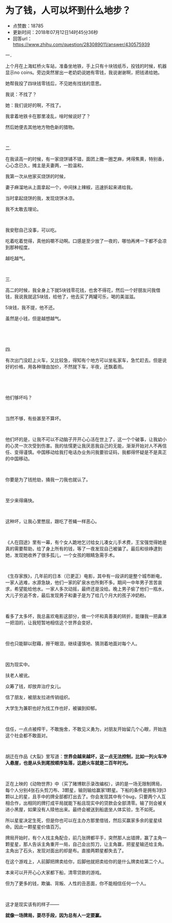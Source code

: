 # 为了钱，人可以坏到什么地步？
- 点赞数：18785
- 更新时间：2018年07月12日14时45分36秒
- 回答url：https://www.zhihu.com/question/283089011/answer/430575939
<body>
 <p data-pid="SAdI2g6N">一．</p>
 <p data-pid="18UN-_7B">上个月在上海虹桥火车站，准备坐地铁，手上只有十块钱纸币，投钱的时候，机器显示no coins。旁边突然冒出一老奶奶说她有零钱，我说谢谢啊，把钱递给她。</p>
 <p data-pid="kg3MkYhJ">她帮我投了四块钱零钱后，不见她有找钱的意思。</p>
 <p data-pid="U4tU-4mo">我说：不找了？</p>
 <p data-pid="BLU0Wwid">她：我们说好的啊，不找了。</p>
 <p data-pid="0obgtqeu">我拿着地铁卡在那里凌乱，啥时候说好了？</p>
 <p data-pid="dyG-o3bo">然后她便去其他地方物色新的猎物。</p>
 <p class="ztext-empty-paragraph"><br></p>
 <p data-pid="WDUHF_I6">二.</p>
 <p data-pid="I8R8FgP-">在我读高一的时候，有一家烧饼铺不错，面团上撒一圈芝麻，烤得焦黄，特别香，心心念已久，摊主是夫妻两，一脸温和，</p>
 <p data-pid="HZZh8Gh9">我第一次从他家买烧饼的时候，</p>
 <p data-pid="ZduEvz6e">妻子麻溜地从上面拿起一个，中间抹上辣椒，迅速折起来递给我。</p>
 <p data-pid="R_sJkswj">当时拿起烧饼的我，发现烧饼冰凉。</p>
 <p data-pid="lEoqy_w5">我不太敢去理论。</p>
 <p class="ztext-empty-paragraph"><br></p>
 <p data-pid="Gk_46l0_">我安慰自己没事，可以吃。</p>
 <p data-pid="ZcbkOLzk">吃着吃着觉得，真他妈嚼不动啊。口感是至少放了一夜的，哪怕再烤一下都不会凉到那种程度。</p>
 <p data-pid="xahHTHbW">越吃越气。</p>
 <p class="ztext-empty-paragraph"><br></p>
 <p data-pid="OgLEtNRp">三.</p>
 <p data-pid="iqzoQjvr">高二的时候，我全身上下就5块钱零花钱，也舍不得花，然后一个好朋友问我借钱，我说我就这5块钱，给他了，他去买了两罐可乐，喝的美滋滋。</p>
 <p data-pid="jNA3yHyq">5块钱，我不提，他不还。</p>
 <p data-pid="QHKrIyNd">虽然是小钱，但是越想越气。</p>
 <p class="ztext-empty-paragraph"><br></p>
 <p class="ztext-empty-paragraph"><br></p>
 <p data-pid="lt--otyz">四.</p>
 <p data-pid="QOqaxAY9">有次出门没赶上火车，又比较急，得知有个地方可以坐私家车，急忙赶去。但是说好的价格，用各种理由加价，不然就下车，半夜，还飘着雨。</p>
 <p class="ztext-empty-paragraph"><br></p>
 <p class="ztext-empty-paragraph"><br></p>
 <p data-pid="Cd02CO-F">他们够坏吗？</p>
 <p class="ztext-empty-paragraph"><br></p>
 <p data-pid="nKIwubDY">当然不够，有些甚至不算坏。</p>
 <p class="ztext-empty-paragraph"><br></p>
 <p data-pid="SlSTh-U8">他们坏的是，让我不可以不动脑子开开心心活在世上了，这一个个破事，让我幼小的心灵一次次受到伤害。我的怯懦更让我厌恶我自己的无能，渐渐开始对人不再信任、变得谨慎。中国移动给我打电话办业务问我要验证码，我都得怀疑是不是真正的中国移动。</p>
 <p class="ztext-empty-paragraph"><br></p>
 <p data-pid="4ABGUhaE">你要是为了钱抢劫，捅我一刀我也就认了。</p>
 <p class="ztext-empty-paragraph"><br></p>
 <p data-pid="8OYfiHrB">至少来得痛快。</p>
 <p class="ztext-empty-paragraph"><br></p>
 <p data-pid="1NFiGz5F">这种坏，让我心里憋屈，跟吃了苍蝇一样恶心。</p>
 <p class="ztext-empty-paragraph"><br></p>
 <p data-pid="ag5m7TZL">《人在囧途》里有一幕，有个女人跪地乞讨给女儿凑女儿手术费，王宝强觉得她是真的需要帮助，给了身上所有的钱，等了一夜发现自己被骗了。最后和徐峥逮到她，发现她收养了很多孤儿，一个女孩的眼睛急需手术。</p>
 <p class="ztext-empty-paragraph"><br></p>
 <p data-pid="92a4T2-Y">《生存家族》，几年前的日本（已更正）电影，其中有一段讲的是整个城市断电，一家人逃难，水源急缺，他们一家的矿泉水也所剩不多。期间一中年男子苦苦哀求，希望能给他水。一家人多次动摇，最终还是没给。晚上男子偷了他们一瓶水，大儿子穷追不舍，最后发现男子和妻子是为了给几个月大的孩子冲奶粉。</p>
 <p class="ztext-empty-paragraph"><br></p>
 <p data-pid="Lk8VpXOh">看多了太多坏，我总喜欢电影这部分，做一个坏和真善美的转折，能赚我一把鼻涕一把泪的，让我短暂地相信这个世界会变好。</p>
 <p class="ztext-empty-paragraph"><br></p>
 <p data-pid="VQp6Uzx4">但也只能聊以慰藉，擦干眼泪，继续谨慎地、猜测着地面对每个人。</p>
 <p class="ztext-empty-paragraph"><br></p>
 <p data-pid="Dq6O-lGs">因为现实中。</p>
 <p data-pid="OQ5l8buY">扶老人被讹。</p>
 <p data-pid="BgbAaDoR">众筹了钱，却放弃治疗女儿。</p>
 <p data-pid="DJKSFqCJ">信了朋友，被朋友拉进传销组织。</p>
 <p data-pid="dXWW04e4">大学生为兼职也好为找工作也好，被骗到抑郁。</p>
 <p class="ztext-empty-paragraph"><br></p>
 <p data-pid="0EHzpUt4">信任，一点点被榨干，不敢施舍，不敢见义勇为，对朋友开始留几个心眼，开始连这个社会都不敢面对。</p>
 <p class="ztext-empty-paragraph"><br></p>
 <p data-pid="tmykIHuH">胡迁在作品《大裂》里写道：<b>世界会越来越坏，这一点无法控制，比如一列火车冲入悬崖，也是从头到尾按顺序坠落，这趟火车就是二百年时光。</b></p>
 <p class="ztext-empty-paragraph"><br></p>
 <p data-pid="C1x_yV4a">正在上映的《动物世界》中（买了赌博默示录改编权），讲的是一场无限制牌局，每个人分别4张石头剪刀布、3颗星，输则输给赢家1颗星。下船的条件是拥有3到3颗以上的星，且手中的牌全部都打出去了。你会发现其中有个bug，只要两个人互相合作，出相同的牌打成平局就能下船且现实中的贷款会全部清零。输了则会被关进小黑屋，如果没有人赎他出来。最终会被送到船底坐人体实验，生不如死。</p>
 <p data-pid="HYxcwQpP">所以星星决定生死，但是你也可以在主办方那里借钱，然后买赢家多余的星星续命。因此一颗星星价值百万。</p>
 <p data-pid="irJ9C6HP">牌局开始时，有个人找主角配合，前几张牌都平手，突然那人出错牌，赢了主角一颗星星，那人告诉主角重开一局，自己会出剪刀，让主角赢，把星星输还给主角。主角出了石头，发现对面出的却是布。直接两颗星都失去了。</p>
 <p data-pid="CdS1ST_w">在这个游戏上，人前脚把牌卖给你，后脚他就把卖给你的是什么牌卖给第二个人。</p>
 <p data-pid="yoqkhHC9">本来可以开开心心大家都下船，清零贷款的游戏。</p>
 <p data-pid="KN54VqT-">但为了更多的钱，欺骗、背叛、人性的丑恶面，你不能相信任何一个人。</p>
 <p class="ztext-empty-paragraph"><br></p>
 <p data-pid="NuB5faR6">这才是现实该有的样子——</p>
 <p data-pid="SjQQt2z6"><b>就像一场牌局，耍尽手段，因为总有人一定要赢。</b></p>
</body>